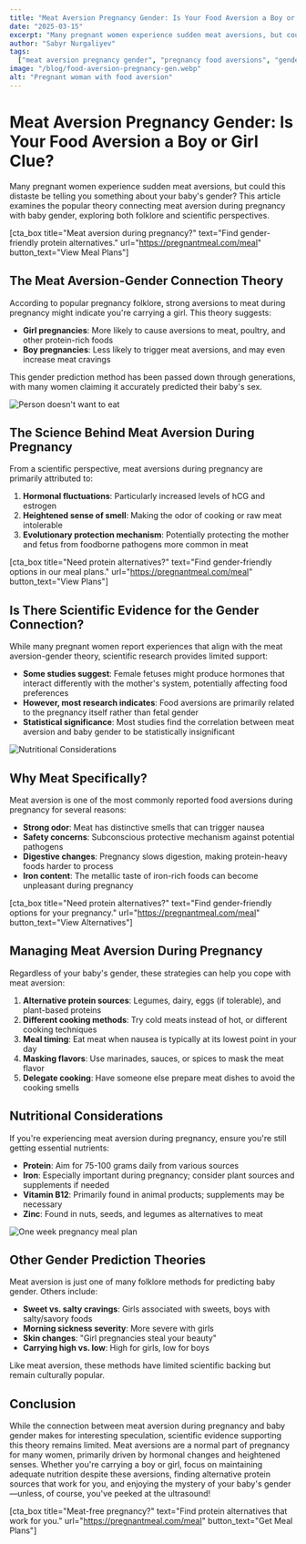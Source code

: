 ```yaml
---
title: "Meat Aversion Pregnancy Gender: Is Your Food Aversion a Boy or Girl Clue?"
date: "2025-03-15"
excerpt: "Many pregnant women experience sudden meat aversions, but could this distaste be telling you something about your baby's gender? This article examines the popular theory connecting meat aversion during pregnancy with baby gender, exploring both folklore and scientific perspectives."
author: "Sabyr Nurgaliyev"
tags:
  ["meat aversion pregnancy gender", "pregnancy food aversions", "gender prediction", "first trimester symptoms"]
image: "/blog/food-aversion-pregnancy-gen.webp"
alt: "Pregnant woman with food aversion"
---
```


# Meat Aversion Pregnancy Gender: Is Your Food Aversion a Boy or Girl Clue?

Many pregnant women experience sudden meat aversions, but could this distaste be telling you something about your baby's gender? This article examines the popular theory connecting meat aversion during pregnancy with baby gender, exploring both folklore and scientific perspectives.

[cta_box title="Meat aversion during pregnancy?" text="Find gender-friendly protein alternatives." url="https://pregnantmeal.com/meal" button_text="View Meal Plans"]

## The Meat Aversion-Gender Connection Theory

According to popular pregnancy folklore, strong aversions to meat during pregnancy might indicate you're carrying a girl. This theory suggests:

- **Girl pregnancies**: More likely to cause aversions to meat, poultry, and other protein-rich foods
- **Boy pregnancies**: Less likely to trigger meat aversions, and may even increase meat cravings

This gender prediction method has been passed down through generations, with many women claiming it accurately predicted their baby's sex.

![Person doesn't want to eat](/blog/human-do-not-want-eat.webp)

## The Science Behind Meat Aversion During Pregnancy

From a scientific perspective, meat aversions during pregnancy are primarily attributed to:

1. **Hormonal fluctuations**: Particularly increased levels of hCG and estrogen
2. **Heightened sense of smell**: Making the odor of cooking or raw meat intolerable
3. **Evolutionary protection mechanism**: Potentially protecting the mother and fetus from foodborne pathogens more common in meat

[cta_box title="Need protein alternatives?" text="Find gender-friendly options in our meal plans." url="https://pregnantmeal.com/meal" button_text="View Plans"]

## Is There Scientific Evidence for the Gender Connection?

While many pregnant women report experiences that align with the meat aversion-gender theory, scientific research provides limited support:

- **Some studies suggest**: Female fetuses might produce hormones that interact differently with the mother's system, potentially affecting food preferences
- **However, most research indicates**: Food aversions are primarily related to the pregnancy itself rather than fetal gender
- **Statistical significance**: Most studies find the correlation between meat aversion and baby gender to be statistically insignificant

![Nutritional Considerations](/blog/eating-for-two.webp)

## Why Meat Specifically?

Meat aversion is one of the most commonly reported food aversions during pregnancy for several reasons:

- **Strong odor**: Meat has distinctive smells that can trigger nausea
- **Safety concerns**: Subconscious protective mechanism against potential pathogens
- **Digestive changes**: Pregnancy slows digestion, making protein-heavy foods harder to process
- **Iron content**: The metallic taste of iron-rich foods can become unpleasant during pregnancy

[cta_box title="Need protein alternatives?" text="Find gender-friendly options for your pregnancy." url="https://pregnantmeal.com/meal" button_text="View Alternatives"]

## Managing Meat Aversion During Pregnancy

Regardless of your baby's gender, these strategies can help you cope with meat aversion:

1. **Alternative protein sources**: Legumes, dairy, eggs (if tolerable), and plant-based proteins
2. **Different cooking methods**: Try cold meats instead of hot, or different cooking techniques
3. **Meal timing**: Eat meat when nausea is typically at its lowest point in your day
4. **Masking flavors**: Use marinades, sauces, or spices to mask the meat flavor
5. **Delegate cooking**: Have someone else prepare meat dishes to avoid the cooking smells

## Nutritional Considerations

If you're experiencing meat aversion during pregnancy, ensure you're still getting essential nutrients:

- **Protein**: Aim for 75-100 grams daily from various sources
- **Iron**: Especially important during pregnancy; consider plant sources and supplements if needed
- **Vitamin B12**: Primarily found in animal products; supplements may be necessary
- **Zinc**: Found in nuts, seeds, and legumes as alternatives to meat

![One week pregnancy meal plan](/blog/one-week-pregnancy-meal-plan.webp)

## Other Gender Prediction Theories

Meat aversion is just one of many folklore methods for predicting baby gender. Others include:

- **Sweet vs. salty cravings**: Girls associated with sweets, boys with salty/savory foods
- **Morning sickness severity**: More severe with girls
- **Skin changes**: "Girl pregnancies steal your beauty"
- **Carrying high vs. low**: High for girls, low for boys

Like meat aversion, these methods have limited scientific backing but remain culturally popular.

## Conclusion

While the connection between meat aversion during pregnancy and baby gender makes for interesting speculation, scientific evidence supporting this theory remains limited. Meat aversions are a normal part of pregnancy for many women, primarily driven by hormonal changes and heightened senses. Whether you're carrying a boy or girl, focus on maintaining adequate nutrition despite these aversions, finding alternative protein sources that work for you, and enjoying the mystery of your baby's gender—unless, of course, you've peeked at the ultrasound!

[cta_box title="Meat-free pregnancy?" text="Find protein alternatives that work for you." url="https://pregnantmeal.com/meal" button_text="Get Meal Plans"]